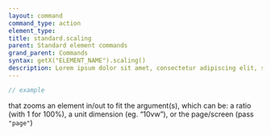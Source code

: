 ```yaml
---
layout: command
command_type: action
element_type: 
title: standard.scaling
parent: Standard element commands
grand_parent: Commands
syntax: getX("ELEMENT_NAME").scaling()
description: Lorem ipsum dolor sit amet, consectetur adipiscing elit, sed do eiusmod tempor incididunt ut labore et dolore magna aliqua. Ut enim ad minim veniam, quis nostrud exercitation ullamco laboris nisi ut aliquip ex ea commodo consequat.
---
```


```javascript
// example
```

that zooms an element in/out to fit the argument(s), which can be: a ratio (with 1 for 100%), a unit dimension (eg. “10vw”), or the page/screen (pass `"page"`)
